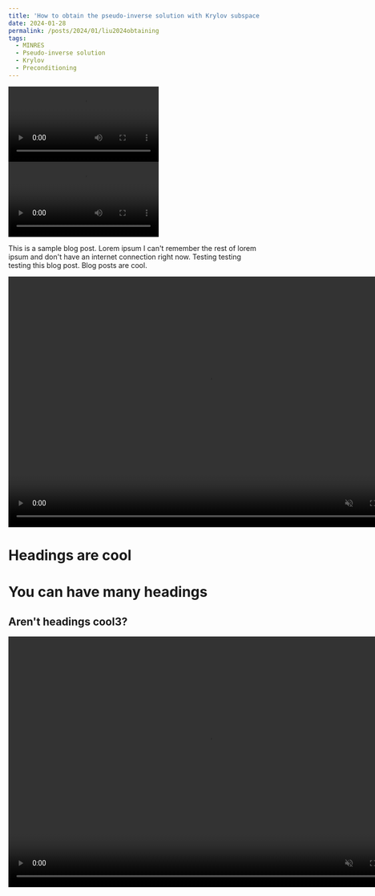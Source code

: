 ```yaml
---
title: 'How to obtain the pseudo-inverse solution with Krylov subspace methods'
date: 2024-01-28
permalink: /posts/2024/01/liu2024obtaining
tags:
  - MINRES
  - Pseudo-inverse solution
  - Krylov
  - Preconditioning
---
```



<video>
<source src="https://media.githubusercontent.com/media/yangliu-op/yangliu-op.github.io/tree/master/videos/curlcurl_all.mp4" type="video/mp4">
</video>


<video>
<source src="https://github.com/yangliu-op/yangliu-op.github.io/blob/master/videos/curlcurl_all.mp4" type="video/mp4">
</video>

This is a sample blog post. Lorem ipsum I can't remember the rest of lorem ipsum and don't have an internet connection right now. Testing testing testing this blog post. Blog posts are cool.


<video controls="" width="800" height="500" muted="" loop="" autoplay="">
<source src="https://github.com/yangliu-op/yangliu-op.github.io/blob/master/videos/curlcurl_all.mp4" type="video/mp4">
</video>

Headings are cool
======

You can have many headings
======

Aren't headings cool3?
------
<video controls="" width="800" height="500" muted="" loop="" autoplay="">
<source src="https://media.githubusercontent.com/media/yangliu-op/yangliu-op.github.io/tree/master/videos/curlcurl_all.mp4" type="video/mp4">
</video>
